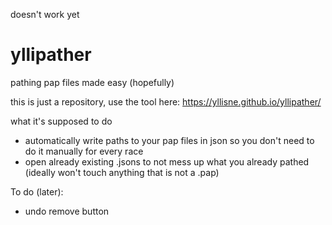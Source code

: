 doesn't work yet

# yllipather
pathing pap files made easy (hopefully)

this is just a repository, use the tool here:
https://yllisne.github.io/yllipather/

what it's supposed to do
- automatically write paths to your pap files in json so you don't need to do it manually for every race
- open already existing .jsons to not mess up what you already pathed (ideally won't touch anything that is not a .pap)


To do (later):
- undo remove button